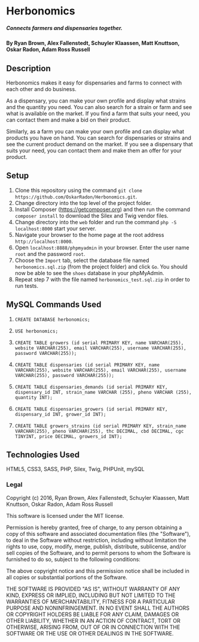 # Herbonomics
##### Connects farmers and dispensaries together.

#### By Ryan Brown, Alex Fallenstedt, Schuyler Klaassen, Matt Knuttson, Oskar Radon, Adam Ross Russell

## Description

Herbonomics makes it easy for dispensaries and farms to connect with each other and do business.  

As a dispensary, you can make your own profile and display what strains and the quantity you need.  You can also search for a strain or farm and see what is available on the market.  If you find a farm that suits your need, you can contact them and make a bid on their product.

Similarly, as a farm you can make your own profile and can display what products you have on hand.  You can search for dispensaries or strains and see the current product demand on the market.  If you see a dispensary that suits your need, you can contact them and make them an offer for your product.

## Setup

1. Clone this repository using the command `git clone https://github.com/OskarRadon/Herbonomics.git`.
2. Change directory into the top level of the project folder.
3. Install Composer (https://getcomposer.org) and then run the command `composer install` to download the Silex and Twig vendor files.
4. Change directory into the `web` folder and run the command `php -S localhost:8000` start your server.
5. Navigate your browser to the home page at the root address  `http://localhost:8000`.
6. Open `localhost:8888/phpmyadmin` in your browser. Enter the user name `root` and the password `root`.
7. Choose the `Import` tab, select the database file named `herbonomics.sql.zip` (from the project folder) and click `Go`. You should now be able to see the `shoes` database in your phpMyAdmin.
8. Repeat step 7 with the file named `herbonomics_test.sql.zip` in order to run tests.

## MySQL Commands Used

1. `CREATE DATABASE herbonomics;`

2. `USE herbonomics;`

3. `CREATE TABLE growers (id serial PRIMARY KEY, name VARCHAR(255), website VARCHAR(255), email VARCHAR(255), username VARCHAR(255), password VARCHAR(255));`

4. `CREATE TABLE dispensaries (id serial PRIMARY KEY, name VARCHAR(255), website VARCHAR(255), email VARCHAR(255), username VARCHAR(255), password VARCHAR(255));`

5. `CREATE TABLE dispensaries_demands (id serial PRIMARY KEY, dispensary_id INT, strain_name VARCHAR (255), pheno VARCHAR (255), quantity INT);`

6. `CREATE TABLE dispensaries_growers (id serial PRIMARY KEY, dispensary_id INT, grower_id INT);`

7. `CREATE TABLE growers_strains (id serial PRIMARY KEY, strain_name VARCHAR(255), pheno VARCHAR(255), thc DECIMAL, cbd DECIMAL, cgc TINYINT, price DECIMAL, growers_id INT);`

## Technologies Used

HTML5, CSS3, SASS, PHP, Silex, Twig, PHPUnit, mySQL

### Legal

Copyright (c) 2016, Ryan Brown, Alex Fallenstedt, Schuyler Klaassen, Matt Knuttson, Oskar Radon, Adam Ross Russell

This software is licensed under the MIT license.

Permission is hereby granted, free of charge, to any person obtaining a copy of this software and associated documentation files (the "Software"), to deal in the Software without restriction, including without limitation the rights to use, copy, modify, merge, publish, distribute, sublicense, and/or sell copies of the Software, and to permit persons to whom the Software is furnished to do so, subject to the following conditions:

The above copyright notice and this permission notice shall be included in all copies or substantial portions of the Software.

THE SOFTWARE IS PROVIDED "AS IS", WITHOUT WARRANTY OF ANY KIND, EXPRESS OR IMPLIED, INCLUDING BUT NOT LIMITED TO THE WARRANTIES OF MERCHANTABILITY, FITNESS FOR A PARTICULAR PURPOSE AND NONINFRINGEMENT. IN NO EVENT SHALL THE AUTHORS OR COPYRIGHT HOLDERS BE LIABLE FOR ANY CLAIM, DAMAGES OR OTHER LIABILITY, WHETHER IN AN ACTION OF CONTRACT, TORT OR OTHERWISE, ARISING FROM, OUT OF OR IN CONNECTION WITH THE SOFTWARE OR THE USE OR OTHER DEALINGS IN THE SOFTWARE.
